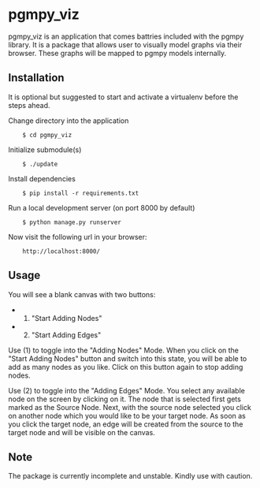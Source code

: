 pgmpy_viz
=========

pgmpy_viz is an application that comes battries included with the pgmpy library.
It is a package that allows user to visually model graphs via their browser.
These graphs will be mapped to pgmpy models internally.


Installation
------------
It is optional but suggested to start and activate a virtualenv before the steps ahead.

Change directory into the application

        $ cd pgmpy_viz


Initialize submodule(s)

        $ ./update

Install dependencies

        $ pip install -r requirements.txt

Run a local development server (on port 8000 by default)

        $ python manage.py runserver

Now visit the following url in your browser:

        http://localhost:8000/


Usage
-----

You will see a blank canvas with two buttons:

* 1. "Start Adding Nodes"
* 2. "Start Adding Edges"

Use (1) to toggle into the "Adding Nodes" Mode. When you click on the "Start Adding Nodes"
button and switch into this state, you will be able to add as many nodes as you like.
Click on this button again to stop adding nodes.

Use (2) to toggle into the "Adding Edges" Mode. You select any available node on the
screen by clicking on it. The node that is selected first gets marked as the Source Node.
Next, with the source node selected you click on another node which you would like to
be your target node. As soon as you click the target node, an edge will be created
from the source to the target node and will be visible on the canvas.


Note
----
The package is currently incomplete and unstable. Kindly use with caution.
